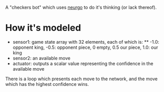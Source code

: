 
A "checkers bot" which uses [neurgo](https://github.com/tleyden/neurgo) to do it's thinking (or lack thereof).

# How it's modeled

* sensor1: game state array with 32 elements, each of which is:
** -1.0: opponent king, -0.5: opponent piece, 0 empty, 0.5 our piece, 1.0: our king
* sensor2: an available move
* actuator: outputs a scalar value representing the confidence in the available move

There is a loop which presents each move to the network, and the move which has the highest confidence wins.

